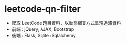# leetcode-qn-filter

- 爬取 LeetCode 題目資料，以動態網頁方式呈現過濾資料
- 前端 : jQuery, AJAX, Bootstrap
- 後端 : Flask, Sqlite+Sqlalchemy
